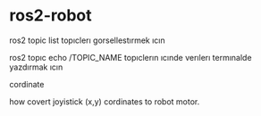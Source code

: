 # ros2-robot


ros2 topic list 
    topıclerı gorsellestırmek ıcın

ros2 topıc echo /TOPIC_NAME
    topıclerın ıcınde verılerı termınalde yazdırmak ıcın 

cordinate 

how covert joyistick (x,y) cordinates to robot motor.

